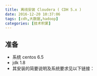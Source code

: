 ```yaml
---
title: 离线安装 Cloudera ( CDH 5.x )
date: 2016-12-20 10:37:06
tags: [cdh,大数据,hadoop]
categories: [技术积累]
---
```

## 准备
- 系统 centos 6.5
- jdk 1.8
- 其安装的简要说明及系统要求见以下链接：
